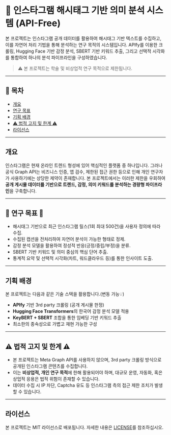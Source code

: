 
# 📘 인스타그램 해시태그 기반 의미 분석 시스템 (API-Free)

본 프로젝트는 인스타그램 공개 데이터를 활용하여 해시태그 기반 텍스트를 수집하고, 이를 자연어 처리 기법을 통해 분석하는 연구 목적의 시스템입니다. APIfy를 이용한 크롤링, Hugging Face 기반 감정 분석, SBERT 기반 키워드 추출, 그리고 선택적 시각화를 통합하여 하나의 분석 파이프라인을 구성하였습니다.

> ⚠️ 본 프로젝트는 학술 및 비상업적 연구 목적으로 제한됩니다.

---

## 🧭 목차

- [개요](#개요)
- [연구 목표](#-연구-목표-)
- [기획 배경](#기획-배경)
- [⚠️ 법적 고지 및 한계 ⚠️](#%EF%B8%8F-법적-고지-및-한계-%EF%B8%8F)
- [라이선스](#라이선스)

---

## 개요

인스타그램은 현재 온라인 트렌드 형성에 있어 핵심적인 플랫폼 중 하나입니다. 그러나 공식 Graph API는 비즈니스 인증, 앱 검수, 제한된 접근 권한 등으로 인해 개인 연구자가 사용하기에는 상당한 제약이 존재합니다. 본 프로젝트에서는 이러한 제한을 우회하여 **공개 게시물 데이터를 기반으로 트렌드, 감정, 의미 키워드를 분석하는 경량형 파이프라인**을 구축합니다.

---

## 🎯 연구 목표 🎯

- 해시태그 기반으로 최근 인스타그램 릴스(1회 최대 500건)을 사용자 정의에 따라 수집.
- 수집된 캡션을 전처리하여 자연어 분석이 가능한 형태로 정제.
- 감정 분석 모델을 활용하여 정성적 반응(긍정/중립/부정)을 분류.
- SBERT 기반 키워드 및 의미 중심의 핵심 단어 추출.
- 통계적 요약 및 선택적 시각화(차트, 워드클라우드 등)를 통한 인사이트 도출.

---

## 기획 배경

본 프로젝트는 다음과 같은 기술 스택을 활용합니다.(변동 가능💡)

- **APIfy** 기반 3rd party 크롤링 (공개 게시물 한정)
- **Hugging Face Transformers**의 한국어 감정 분석 모델 적용
- **KeyBERT + SBERT** 조합을 통한 임베딩 기반 키워드 추출
- 최소한의 종속성으로 가볍고 재현 가능한 구성

---

## ⚠️ 법적 고지 및 한계 ⚠️

- 본 프로젝트는 Meta Graph API를 사용하지 않으며, 3rd party 크롤링 방식으로 공개된 인스타그램 콘텐츠를 수집합니다.
- 이는 **비상업적, 개인 연구 목적**에 한해 활용되어야 하며, 대규모 운영, 자동화, 혹은 상업적 응용은 법적 위험이 존재할 수 있습니다.
- 데이터 수집 시 IP 차단, Captcha 유도 등 인스타그램 측의 접근 제한 조치가 발생할 수 있습니다.

---

## 라이선스

본 프로젝트는 MIT 라이선스로 배포됩니다. 자세한 내용은 [LICENSE](./LICENSE)를 참조하십시오.
